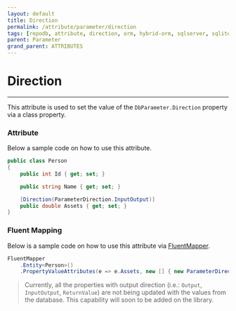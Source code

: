 ```yaml
---
layout: default
title: Direction
permalink: /attribute/parameter/direction
tags: [repodb, attribute, direction, orm, hybrid-orm, sqlserver, sqlite, mysql, postgresql]
parent: Parameter
grand_parent: ATTRIBUTES
---
```


# Direction

---

This attribute is used to set the value of the `DbParameter.Direction` property via a class property.

### Attribute

Below a sample code on how to use this attribute.

```csharp
public class Person
{
    public int Id { get; set; }

    public string Name { get; set; }

    [Direction(ParameterDirection.InputOutput)]
    public double Assets { get; set; }
}
```

### Fluent Mapping

Below is a sample code on how to use this attribute via [FluentMapper](/mapper/fluentmapper).

```csharp
FluentMapper
    .Entity<Person>()
    .PropertyValueAttributes(e => e.Assets, new [] { new ParameterDirectionAttribute(ParameterDirection.InputOutput) })
```

> Currently, all the properties with output direction (i.e.: `Output`, `InputOutput`, `ReturnValue`) are not being updated with the values from the database. This capability will soon to be added on the library.